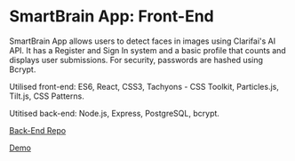 # SmartBrain App: Front-End

SmartBrain App allows users to detect faces in images using Clarifai's AI API. It has a Register and Sign In system and a basic profile that counts and displays user submissions. For security, passwords are hashed using Bcrypt.
 
Utilised front-end: ES6, React, CSS3, Tachyons - CSS Toolkit, Particles.js, Tilt.js, CSS Patterns.

Utitised back-end: Node.js, Express, PostgreSQL, bcrypt.

[Back-End Repo](https://github.com/epletnev/face-recognition-brain-api)

[Demo](https://my-smart-face-app.herokuapp.com/)
